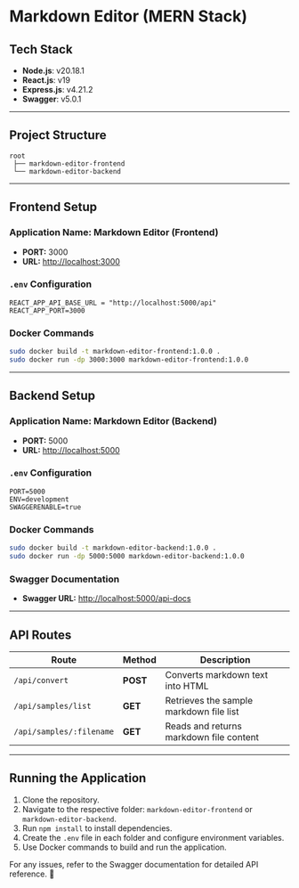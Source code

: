 # Markdown Editor (MERN Stack)

## Tech Stack
- **Node.js**: v20.18.1
- **React.js**: v19
- **Express.js**: v4.21.2
- **Swagger**: v5.0.1

---

## Project Structure
```
root
 ├── markdown-editor-frontend
 └── markdown-editor-backend
```

---

## Frontend Setup
### Application Name: **Markdown Editor (Frontend)**
- **PORT:** 3000
- **URL:** [http://localhost:3000](http://localhost:3000)

### `.env` Configuration
```
REACT_APP_API_BASE_URL = "http://localhost:5000/api"
REACT_APP_PORT=3000
```

### Docker Commands
```bash
sudo docker build -t markdown-editor-frontend:1.0.0 .
sudo docker run -dp 3000:3000 markdown-editor-frontend:1.0.0
```

---

## Backend Setup
### Application Name: **Markdown Editor (Backend)**
- **PORT:** 5000
- **URL:** [http://localhost:5000](http://localhost:5000)

### `.env` Configuration
```
PORT=5000
ENV=development
SWAGGERENABLE=true
```

### Docker Commands
```bash
sudo docker build -t markdown-editor-backend:1.0.0 .
sudo docker run -dp 5000:5000 markdown-editor-backend:1.0.0
```

### Swagger Documentation
- **Swagger URL:** [http://localhost:5000/api-docs](http://localhost:5000/api-docs)

---

## API Routes
| Route                   | Method | Description                          |
|------------------------|---------|--------------------------------------|
| `/api/convert`           | **POST**  | Converts markdown text into HTML      |
| `/api/samples/list`      | **GET**   | Retrieves the sample markdown file list|
| `/api/samples/:filename` | **GET**   | Reads and returns markdown file content|

---

## Running the Application
1. Clone the repository.
2. Navigate to the respective folder: `markdown-editor-frontend` or `markdown-editor-backend`.
3. Run `npm install` to install dependencies.
4. Create the `.env` file in each folder and configure environment variables.
5. Use Docker commands to build and run the application.

For any issues, refer to the Swagger documentation for detailed API reference. 🚀